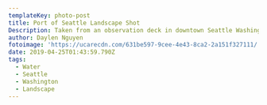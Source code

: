 ```yaml
---
templateKey: photo-post
title: Port of Seattle Landscape Shot
Description: Taken from an observation deck in downtown Seattle Washingtln
author: Daylen Nguyen
fotoimage: 'https://ucarecdn.com/631be597-9cee-4e43-8ca2-2a151f327111/'
date: 2019-04-25T01:43:59.790Z
tags:
  - Water
  - Seattle
  - Washington
  - Landscape
---
```


